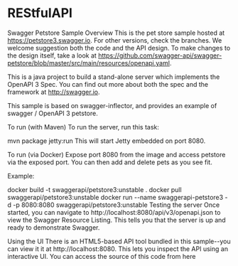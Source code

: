 # REStfulAPI

Swagger Petstore Sample
Overview
This is the pet store sample hosted at https://petstore3.swagger.io. For other versions, check the branches. We welcome suggestion both the code and the API design. To make changes to the design itself, take a look at https://github.com/swagger-api/swagger-petstore/blob/master/src/main/resources/openapi.yaml.

This is a java project to build a stand-alone server which implements the OpenAPI 3 Spec. You can find out more about both the spec and the framework at http://swagger.io.

This sample is based on swagger-inflector, and provides an example of swagger / OpenAPI 3 petstore.

To run (with Maven)
To run the server, run this task:

mvn package jetty:run
This will start Jetty embedded on port 8080.

To run (via Docker)
Expose port 8080 from the image and access petstore via the exposed port. You can then add and delete pets as you see fit.

Example:

docker build -t swaggerapi/petstore3:unstable .
docker pull swaggerapi/petstore3:unstable
docker run  --name swaggerapi-petstore3 -d -p 8080:8080 swaggerapi/petstore3:unstable
Testing the server
Once started, you can navigate to http://localhost:8080/api/v3/openapi.json to view the Swagger Resource Listing. This tells you that the server is up and ready to demonstrate Swagger.

Using the UI
There is an HTML5-based API tool bundled in this sample--you can view it it at http://localhost:8080. This lets you inspect the API using an interactive UI. You can access the source of this code from here
